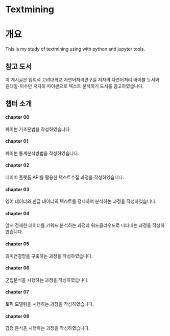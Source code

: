 # Textmining

# 개요
This is my study of textmining using with python and jupyter tools.

## 참고 도서
이 게시글은 임희석 고려대학교 자연어처리연구실 저자의 자연어처리 바이블 도서와 
<br>
윤태일-이수만 저자의 파이썬으로 텍스트 분석하기 도서를 참고하였습니다.

## 챕터 소개
#### chapter 00
파이썬 기초문법을 작성하였습니다.
#### chapter 01
파이썬 통계분석방법을 작성하였습니다.
#### chapter 02
네이버 플랫폼 API를 활용한 텍스트수집 과정을 작성하였습니다.
#### chapter 03
영어 데이터와 한글 데이터의 텍스트를 정제하여 분석하는 과정을 작성하였습니다.
#### chapter 04
앞서 정제한 데이터를 키워드 분석하는 과정과 워드클라우드로 나타내는 과정을 작성하였습니다.
#### chapter 05
의미연결망을 구축하는 과정을 작성하였습니다.
#### chapter 06
군집분석을 시행하는 과정을 작성하였습니다.
#### chapter 07
토픽 모델링을 시행하는 과정을 작성하였습니다.
#### chapter 08
감정 분석을 시행하는 과정을 작성하였습니다.

